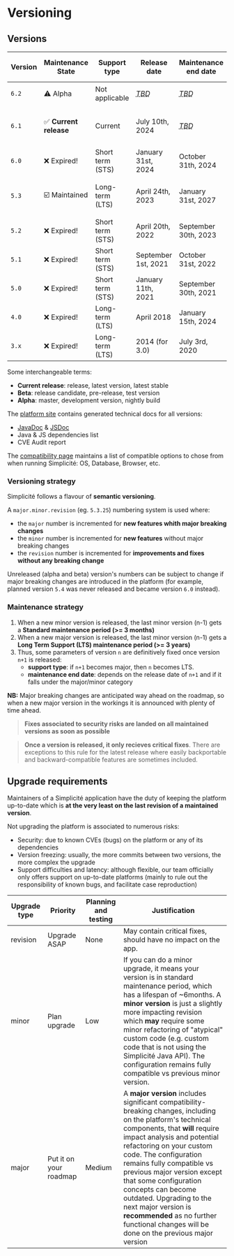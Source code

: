 Versioning
===========

## Versions

| **Version** | **Maintenance State**  | **Support type** | **Release date**                            | **Maintenance end date**                    | **Docker images tags**              | **Template branch** |
|-------------|------------------------|------------------|---------------------------------------------|---------------------------------------------|-------------------------------------|---------------------|
| `6.2`       | ⚠️ Alpha               | Not applicable   | *<abbr title="To Be Determined">TBD</abbr>* | *<abbr title="To Be Determined">TBD</abbr>* | `6-alpha[-light]`                   | `6.2[-light]`       |
| `6.1`       | ✅ **Current release** | Current          | July 10th, 2024                             | *<abbr title="To Be Determined">TBD</abbr>* | `6[-light]`, `6.1[-light]`, `6.1.x` | `6.1[-light]`       |
| `6.0`       | ❌ Expired!            | Short term (STS) | January 31st, 2024                          | October 31th, 2024                          | `6.0[-light]`, `6.0.x`              | `6.0[-light]`       |
| `5.3`       | ☑️ Maintained          | Long-term (LTS)  | April 24th, 2023                            | January 31st, 2027                          | `5[-light]`, `5.3[-light]`, `5.3.x` | `5.3[-light]`       |
| `5.2`       | ❌ Expired!            | Short term (STS) | April 20th, 2022                            | September 30th, 2023                        | `5.2[-light]`, `5.2.x`              | `5.2[-light]`       |
| `5.1`       | ❌ Expired!            | Short term (STS) | September 1st, 2021                         | October 31st, 2022                          | `5.1[-light]`, `5.1.x`              | `5.1[-light]`       |
| `5.0`       | ❌ Expired!            | Short term (STS) | January 11th, 2021                          | September 30th, 2021                        | `5.0[-light]`, `5.0.x`              | `5.0[-light]`       |
| `4.0`       | ❌ Expired!            | Long-term (LTS)  | April 2018                                  | January 15th, 2024                          | `4.0[-light]`                       | `4.0[-light]`       |
| `3.x`       | ❌ Expired!            | Long-term (LTS)  | 2014 (for 3.0)                              | July 3rd, 2020                              | `3.x`                               | `3.x`               |

Some interchangeable terms:
- **Current release**: release, latest version, latest stable
- **Beta**: release candidate, pre-release, test version
- **Alpha**: master, development version, nightly build

The [platform site](https://platform.simplicite.io) contains generated technical docs for all versions:
- [JavaDoc](https://platform.simplicite.io/current/javadoc/) & [JSDoc](https://platform.simplicite.io/current/jsdoc/)
- Java & JS dependencies list
- CVE Audit report

The [compatibility page](/lesson/docs/compatibility) maintains a list of compatible options to chose from when running Simplicité: OS, Database, Browser, etc.

### Versioning strategy

Simplicité follows a flavour of **semantic versioning**. 

A `major.minor.revision` (eg. `5.3.25`) numbering system is used where:
- the `major` number is incremented for **new features whith major breaking changes**
- the `minor` number is incremented for **new features** without major breaking changes
- the `revision` number is incremented for **improvements and fixes without any breaking change**

Unreleased (alpha and beta) version's numbers can be subject to change if major breaking changes are introduced in the platform (for example, planned version `5.4` was never released and became version `6.0` instead).

### Maintenance strategy

1. When a new minor version is released, the last minor version (n-1) gets a **Standard maintenance period (>= 3 months)**
2. When a new major version is released, the last minor version (n-1) gets a **Long Term Support (LTS) maintenance period (>= 3 years)**
3. Thus, some parameters of version `n` are definitively fixed once version `n+1` is released:
    - **support type**: if `n+1` becomes major, then `n` becomes LTS. 
    - **maintenance end date**: depends on the release date of `n+1` and if it falls under the major/minor category 

**NB:** Major breaking changes are anticipated way ahead on the roadmap, so when a new major version in the workings it is announced with plenty of time ahead.

> **Fixes associated to security risks are landed on all maintained versions as soon as possible**

> **Once a version is released, it only recieves critical fixes**. There are exceptions to this rule for the latest release where easily backportable and backward-compatible features are sometimes included.

## Upgrade requirements

Maintainers of a Simplicité application have the duty of keeping the platform up-to-date which is **at the very least on the last revision of a maintained version**. 

Not upgrading the platform is associated to numerous risks:
- Security: due to known CVEs (bugs) on the platform or any of its dependencies
- Version freezing: usually, the more commits between two versions, the more complex the upgrade
- Support difficulties and latency: although flexible, our team officially only offers support on up-to-date platforms (mainly to rule out the responsibility of known bugs, and facilitate case reproduction)

| Upgrade type | Priority | Planning and testing | Justification |
|---|---|---|---|
| revision | Upgrade ASAP | None | May contain critical fixes, should have no impact on the app. |
| minor | Plan upgrade | Low | If you can do a minor upgrade, it means your version is in standard maintenance period, which has a lifespan of ~6months. A **minor version** is just a slightly more impacting revision which **may** require some minor refactoring of "atypical" custom code (e.g. custom code that is not using the Simplicité Java API). The configuration remains fully compatible vs previous minor version. |
| major | Put it on your roadmap | Medium | A **major version** includes significant compatibility-breaking changes, including on the platform's technical components, that **will** require impact analysis and potential refactoring on your custom code. The configuration remains fully compatible vs previous major version except that some configuration concepts can become outdated. Upgrading to the next major version is **recommended** as no further functional changes will be done on the previous major version |

